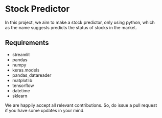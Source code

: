 # Stock Predictor
In this project, we aim to make a stock predictor, only using python, which as the name suggests predicts the status of stocks in the market.

## Requirements
* streamlit
* pandas 
* numpy 
* keras.models
* pandas_datareader
* matplotlib
* tensorflow
* datetime
* sklearn

We are happily accept all relevant contributions. So, do issue a pull request if you have some updates in your mind.
